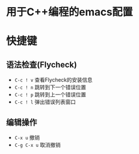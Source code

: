 # 用于C++编程的emacs配置

# 快捷键
## 语法检查(Flycheck)

- `C-c ! v` 查看Flycheck的安装信息
- `C-c ! n` 跳转到下一个错误位置
- `C-c ! p` 跳转到上一个错误位置
- `C-c ! l` 弹出错误列表窗口

## 编辑操作
- `C-x u` 撤销
- `C-g C-x u` 取消撤销
